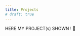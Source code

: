 ```yaml
---
title: Projects
# draft: true
---
```


<!-- 
{{< image src="/img/hello.jpg" alt="Hello Friend" position="left" style="border-radius: 1px; width: 400px;" >}}

{{< code language="css" title="Really cool snippet" id="1" expand="Show" collapse="Hide" isCollapsed="true" >}}
pre {
  background: #1a1a1d;
  padding: 20px;
  border-radius: 8px;
  font-size: 1rem;
  overflow: auto;

  @media (--phone) {
    white-space: pre-wrap;
    word-wrap: break-word;
  }

  code {
    background: none !important;
    color: #ccc;
    padding: 0;
    font-size: inherit;
  }
}
{{< /code >}}

{{< figure src="/img/hello.jpg" alt="Hello Friend" position="center" style="border-radius: 8px; width: 400px;" caption="Hello Friend!" captionPosition="center" captionStyle="color: red;" >}}


:see_no_evil:
:clap: -->

HERE MY PROJECT(s) SHOWN ! :clap: